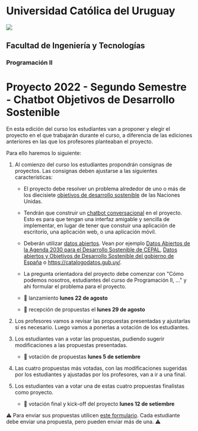 # Universidad Católica del Uruguay
<img src="https://ucu.edu.uy/sites/all/themes/univer/logo.png">

## Facultad de Ingeniería y Tecnologías
### Programación II

# Proyecto 2022 - Segundo Semestre - Chatbot Objetivos de Desarrollo Sostenible

En esta edición del curso los estudiantes van a proponer y elegir el proyecto en el que trabajarán durante el curso, a diferencia de las ediciones anteriores en las que los profesores planteaban el proyecto.

Para ello haremos lo siguiente:

1. Al comienzo del curso los estudiantes propondrán consignas de proyectos. Las consignas deben ajustarse a las siguientes características:

    - El proyecto debe resolver un problema alrededor de uno o más de los diecisiete [objetivos de desarrollo sostenible](https://www.un.org/sustainabledevelopment/es/objetivos-de-desarrollo-sostenible/) de las Naciones Unidas.

    - Tendrán que construir un [chatbot conversacional](https://es.wikipedia.org/wiki/Bot_conversacional) en el proyecto. Esto es para que tengan una interfaz amigable y sencilla de implementar, en lugar de tener que constuir una aplicación de escritorio, una aplicación web, o una aplicación móvil.

    - Deberán utilizar [datos abiertos](https://es.wikipedia.org/wiki/Datos_abiertos). Vean por ejemplo [Datos Abiertos de la Agenda 2030 para el Desarrollo Sostenible de CEPAL](https://biblioguias.cepal.org/c.php?g=447204&p=3192651), [Datos abiertos y Objetivos de Desarrollo Sostenible del gobierno de España](https://datos.gob.es/es/blog/datos-abiertos-y-objetivos-de-desarrollo-sostenible) o https://catalogodatos.gub.uy/.

    - La pregunta orientadora del proyecto debe comenzar con "Cómo podemos nosotros, estudiantes del curso de Programación II, ..." y ahi formular el problema para el proyecto.
    
    - :date: lanzamiento **lunes 22 de agosto**
    
    - :date: recepción de propuestas el **lunes 29 de agosto**

2. Los profesores vamos a revisar las propuestas presentadas y ajustarlas si es necesario. Luego vamos a ponerlas a votación de los estudiantes.

3. Los estudiantes van a votar las propuestas, pudiendo sugerir modificaciones a las propuestas presentadas.

    - :date: votación de propuestas **lunes 5 de setiembre**

4. Las cuatro propuestas más votadas, con las modificaciones sugeridas por los estudiantes y ajustadas por los profesores, van a ir a una final.

5. Los estudiantes van a votar una de estas cuatro propuestas finalistas como proyecto.

    - :date: votación final y kick-off del proyecto **lunes 12 de setiembre**

:warning: Para enviar sus propuestas utilicen [este formulario](https://forms.office.com/r/rF5qakKX1V). Cada estudiante debe enviar una propuesta, pero pueden enviar más de una. :warning:

